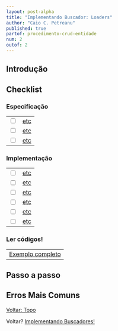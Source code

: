 ```yaml
---
layout: post-alpha
title: "Implementando Buscador: Loaders"
author: "Caio C. Petreanu"
published: true
partof: procedimento-crud-entidade
num: 2
outof: 2
---
```


## Introdução<a id="topo"> </a>

## Checklist

### Especificação

<table class="table table-striped">
 <tr>
   <td><a id="topo_know_0"><input type="checkbox" /></a></td>
   <td><a href="#know_0"> etc </a></td>
 </tr>
 <tr>
   <td><a id="topo_know_1"><input type="checkbox" /></a></td>
   <td><a href="#know_1"> etc </a></td>
 </tr>
 <tr>
   <td><a id="topo_know_2"><input type="checkbox" /></a></td>
   <td><a href="#know_2"> etc </a></td>
 </tr>
</table>

### Implementação

<table class="table table-striped">
 <tr>
   <td><a id="topo_impl_0"><input type="checkbox" /></a></td>
   <td><a href="#impl_0"> etc </a></td>
 </tr>
 <tr>
   <td><a id="topo_impl_1"><input type="checkbox" /></a></td>
   <td><a href="#impl_1"> etc </a></td>
 </tr>
 <tr>
   <td><a id="topo_impl_2"><input type="checkbox" /></a></td>
   <td><a href="#impl_2"> etc </a></td>
 </tr>
 <tr>
   <td><a id="topo_impl_3"><input type="checkbox" /></a></td>
   <td><a href="#impl_3"> etc </a></td>
 </tr>
 <tr>
   <td><a id="topo_impl_4"><input type="checkbox" /></a></td>
   <td><a href="#impl_4"> etc </a></td>
 </tr>
 <tr>
   <td><a id="topo_impl_5"><input type="checkbox" /></a></td>
   <td><a href="#impl_5"> etc </a></td>
 </tr>
</table>

### Ler códigos!

<table class="table table-striped">
 <tr>
   <td><a href="">Exemplo completo</a></td>
 </tr>
</table>

## Passo a passo

## Erros Mais Comuns

<p><a href="#topo">Voltar: Topo</a></p>

<p>Voltar? <a href="{{ site.baseurl }}/procedimento/crud-entidade/01-implementando_buscador_buscadores.html" class="btn btn-success">Implementando Buscadores!</a></p>
